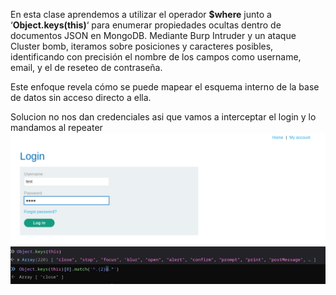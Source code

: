 En esta clase aprendemos a utilizar el operador **$where** junto a ‘**Object.keys(this)**‘ para enumerar propiedades ocultas dentro de documentos JSON en MongoDB. Mediante Burp Intruder y un ataque Cluster bomb, iteramos sobre posiciones y caracteres posibles, identificando con precisión el nombre de los campos como username, email, y el de reseteo de contraseña.

Este enfoque revela cómo se puede mapear el esquema interno de la base de datos sin acceso directo a ella.

Solucion
no nos dan credenciales asi que vamos a interceptar el login y lo mandamos al repeater
![Pasted_image_20250902013444.png](Imagenes/Pasted_image_20250902013444.png)
![Pasted_image_20250902014123.png](Imagenes/Pasted_image_20250902014123.png)
